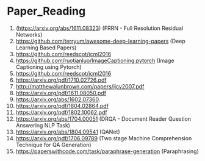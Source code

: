 # Paper_Reading

1. (https://arxiv.org/abs/1611.08323) (FRRN - Full Resolution Residual Networks)    
2. https://github.com/terryum/awesome-deep-learning-papers (Deep Learning Based Papers)    
3. https://github.com/reedscot/icml2016  
4. https://github.com/ruotianluo/ImageCaptioning.pytorch  (Image Captioning using Pytorch)    
5. https://github.com/reedscot/icml2016  
6. https://arxiv.org/pdf/1710.02726.pdf  
7. http://matthewalunbrown.com/papers/ijcv2007.pdf  
8. https://arxiv.org/pdf/1611.08050.pdf  
9. https://arxiv.org/abs/1602.07360.  
10. https://arxiv.org/pdf/1804.02864.pdf  
11. https://arxiv.org/pdf/1802.10062.pdf
12. https://arxiv.org/abs/1704.00051 (DRQA - Document Reader Question Answering NLP Task)  
13. https://arxiv.org/abs/1804.09541 (QANet)    
14. https://arxiv.org/pdf/1706.09789 (Two stage Machine Comprehension Technique for QA Generation)    
15. https://paperswithcode.com/task/paraphrase-generation (Paraphrasing)    

